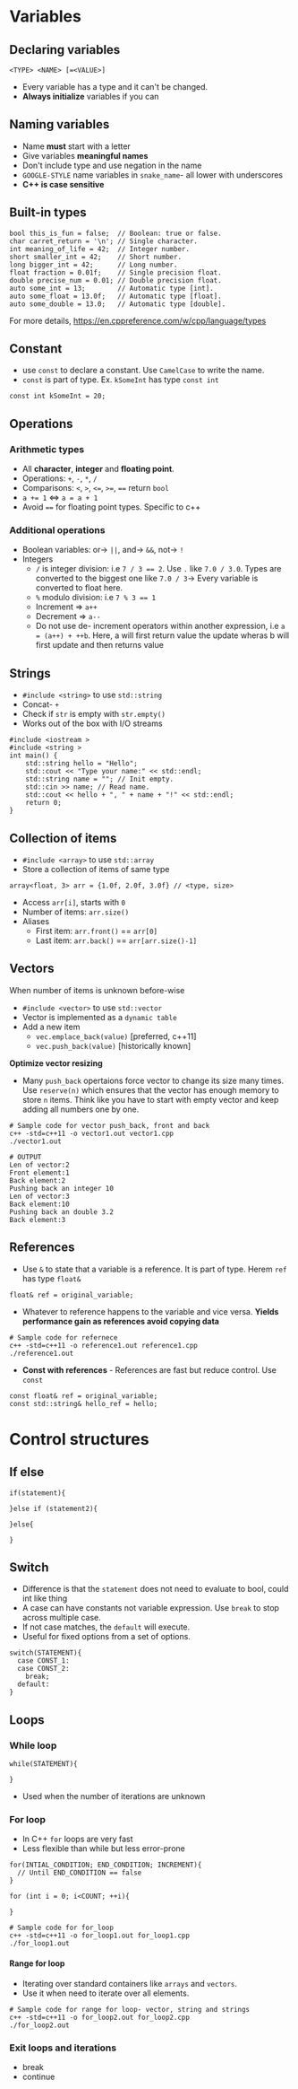 # Variables

## Declaring variables

`<TYPE> <NAME> [=<VALUE>]`

- Every variable has a type and it can't be changed.
- **Always initialize** variables if you can

## Naming variables

- Name **must** start with a letter
- Give variables **meaningful names**
- Don't include type and use negation in the name
- `GOOGLE-STYLE` name variables in `snake_name`- all lower with underscores
- **C++ is case sensitive**

## Built-in types

```
bool this_is_fun = false;  // Boolean: true or false.
char carret_return = '\n'; // Single character.
int meaning_of_life = 42;  // Integer number.
short smaller_int = 42;    // Short number.
long bigger_int = 42;      // Long number.
float fraction = 0.01f;    // Single precision float.
double precise_num = 0.01; // Double precision float.
auto some_int = 13;        // Automatic type [int].
auto some_float = 13.0f;   // Automatic type [float].
auto some_double = 13.0;   // Automatic type [double].
```

For more details, https://en.cppreference.com/w/cpp/language/types

## Constant

- use `const` to declare a constant. Use `CamelCase` to write the name.
- `const` is part of type. Ex. `kSomeInt` has type `const int`

```
const int kSomeInt = 20;
```

## Operations

### Arithmetic types

- All **character**, **integer** and **floating point**.
- Operations: `+`, `-`, `*`, `/`
- Comparisons: `<`, `>`, `<=`, `>=`, `==` return `bool`
- `a += 1` <=> `a = a + 1`
- Avoid `==` for floating point types. Specific to c++

### Additional operations

- Boolean variables: or-> `||`, and-> `&&`, not-> `!`
- Integers
  - `/` is integer division: i.e `7 / 3 == 2`. Use `.` like `7.0 / 3.0`. Types are converted to the biggest one like `7.0 / 3`-> Every variable is converted to float here.
  - `%` modulo division: i.e `7 % 3 == 1`
  - Increment => `a++`
  - Decrement => `a--`
  - Do not use de- increment operators within another expression, i.e `a = (a++) + ++b`. Here, a will first return value the update wheras b will first update and then returns value

## Strings

- `#include <string>` to use `std::string`
- Concat- `+`
- Check if `str` is empty with `str.empty()`
- Works out of the box with I/O streams

```
#include <iostream >
#include <string >
int main() {
    std::string hello = "Hello";
    std::cout << "Type your name:" << std::endl;
    std::string name = ""; // Init empty.
    std::cin >> name; // Read name.
    std::cout << hello + ", " + name + "!" << std::endl;
    return 0;
}
```

## Collection of items

- `#include <array>` to use `std::array`
- Store a collection of items of same type

```
array<float, 3> arr = {1.0f, 2.0f, 3.0f} // <type, size>
```

- Access `arr[i]`, starts with `0`
- Number of items: `arr.size()`
- Aliases
  - First item: `arr.front()` == `arr[0]`
  - Last item: `arr.back()` == `arr[arr.size()-1]`

## Vectors

When number of items is unknown before-wise

- `#include <vector>` to use `std::vector`
- Vector is implemented as a `dynamic table`
- Add a new item
  - `vec.emplace_back(value)` [preferred, c++11]
  - `vec.push_back(value)` [historically known]

**Optimize vector resizing**

- Many `push_back` opertaions force vector to change its size many times. Use `reserve(n)` which ensures that the vector has enough memory to store `n` items. Think like you have to start with empty vector and keep adding all numbers one by one.

```
# Sample code for vector push_back, front and back
c++ -std=c++11 -o vector1.out vector1.cpp
./vector1.out

# OUTPUT
Len of vector:2
Front element:1
Back element:2
Pushing back an integer 10
Len of vector:3
Back element:10
Pushing back an double 3.2
Back element:3
```

## References

- Use `&` to state that a variable is a reference. It is part of type. Herem `ref` has type `float&`

```
float& ref = original_variable;
```

- Whatever to reference happens to the variable and vice versa. **Yields performance gain as references avoid copying data**

```
# Sample code for refernece
c++ -std=c++11 -o reference1.out reference1.cpp
./reference1.out
```

- **Const with references** - References are fast but reduce control. Use `const`

```
const float& ref = original_variable;
const std::string& hello_ref = hello;
```

# Control structures

## If else

```
if(statement){

}else if (statement2){

}else{

}
```

## Switch

- Difference is that the `statement` does not need to evaluate to bool, could int like thing
- A case can have constants not variable expression. Use `break` to stop across multiple case.
- If not case matches, the `default` will execute.
- Useful for fixed options from a set of options.

```
switch(STATEMENT){
  case CONST_1:
  case CONST_2:
    break;
  default:
}
```

## Loops

### While loop

```
while(STATEMENT){

}
```

- Used when the number of iterations are unknown

### For loop

- In C++ `for` loops are very fast
- Less flexible than while but less error-prone

```
for(INTIAL_CONDITION; END_CONDITION; INCREMENT){
  // Until END_CONDITION == false
}

for (int i = 0; i<COUNT; ++i){

}
```

```
# Sample code for for_loop
c++ -std=c++11 -o for_loop1.out for_loop1.cpp
./for_loop1.out
```

#### Range for loop

- Iterating over standard containers like `arrays` and `vectors`.
- Use it when need to iterate over all elements.

```
# Sample code for range for loop- vector, string and strings
c++ -std=c++11 -o for_loop2.out for_loop2.cpp
./for_loop2.out
```

### Exit loops and iterations

- break
- continue
